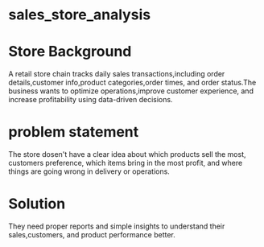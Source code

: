 # sales_store_analysis

# Store Background

A retail store chain tracks daily sales transactions,including order details,customer info,product categories,order times, and order status.The business wants to optimize operations,improve customer experience, and increase profitability using data-driven decisions.


# problem statement
The store dosen't have a clear idea about
which products sell the most,
customers preference,
which items bring in the most profit, and
where things are going wrong in delivery or operations.


# Solution
They need proper reports and simple insights to understand their sales,customers, and product performance better.
